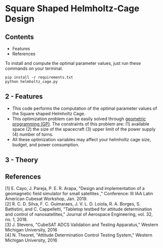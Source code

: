 # Square Shaped Helmholtz-Cage Design

## Contents
- Features
- References

To install and compute the optimal parameter values, just run these commands on your terminal.
```
pip install -r requirements.txt
python helmholtz_cage.py
```

## 2 - Features
- This code performs the computation of the optimal parameter values of the Square shaped Helmholtz Cage.
- This optimization problem can be easily solved through [geometric programming (GP)](https://github.com/cvxpy/cvxpy#installation). The constraints of this problem are: (1) available space (2) the size of the spacecraft (3) upper limit of the power supply (4) number of turns.
- All these optimization variables may affect your helmholtz cage size, budget, and power consumption.

## 3 - Theory

## References

[1] E. Cayo, J. Pareja, P. E. R. Arapa, "Design and implementation of a geomagnetic field simulator
for small satellites ," Conference: III IAA Latin American Cubesat Workshop, Jan. 2019. \
[2] R. C. D. Silva, F. C. Guimaraes, J. V. L. D. Loiola, R. A. Borges, S. Battistini, and C.
Cappelletti, "Tabletop testbed for attitude determination and control of nanosatellites," Journal
of Aerospace Engineering, vol. 32, no. 1, 2018. \
[3] J. Stevens, "CubeSAT ADCS Validation and Testing Apparatus," Western Michigan University, 2016 \
[4] N. Theoret, "Attitude Determination Control Testing System," Western Michigan University, 2016
